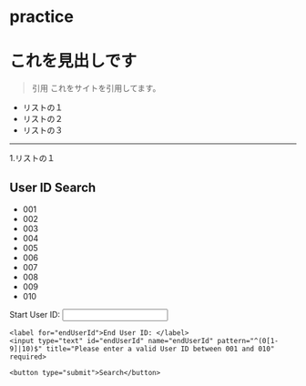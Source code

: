 # practice
# これを見出しです
> 引用
  これをサイトを引用してます。


* リストの１
* リストの２
* リストの３
***
1.リストの１

<!DOCTYPE html>
<html lang="en">
<head>
  <meta charset="UTF-8">
  <meta name="viewport" content="width=device-width, initial-scale=1.0">
  <title>User ID Search</title>
</head>
<body>

  <h2>User ID Search</h2>
  
  <!-- Generate Ten Sample Data -->
  <ul>
    <li>001</li>
    <li>002</li>
    <li>003</li>
    <li>004</li>
    <li>005</li>
    <li>006</li>
    <li>007</li>
    <li>008</li>
    <li>009</li>
    <li>010</li>
  </ul>

  <form action="#" method="get" onsubmit="return searchUsers()">
    <label for="startUserId">Start User ID: </label>
    <input type="text" id="startUserId" name="startUserId" pattern="^(0[1-9]|10)$" title="Please enter a valid User ID between 001 and 010" required>

    <label for="endUserId">End User ID: </label>
    <input type="text" id="endUserId" name="endUserId" pattern="^(0[1-9]|10)$" title="Please enter a valid User ID between 001 and 010" required>

    <button type="submit">Search</button>
  </form>

  <!-- Display Searched User IDs -->
  <div id="searchResult"></div>

  <script>
    function searchUsers() {
      var startUserId = parseInt(document.getElementById('startUserId').value, 10);
      var endUserId = parseInt(document.getElementById('endUserId').value, 10);

      // Placeholder for searched user IDs
      var searchedUserIds = [];

      // Sample data
      var sampleData = Array.from({ length: 10 }, (_, i) => String(i + 1).padStart(3, '0'));

      // Filter user IDs based on the search criteria
      for (var i = startUserId; i <= endUserId; i++) {
        searchedUserIds.push(sampleData[i - 1]);
      }

      // Display the searched user IDs
      var searchResultElement = document.getElementById('searchResult');
      searchResultElement.textContent = 'Searched User IDs: ' + searchedUserIds.join(', ');

      return false; // Prevents the form from actually submitting in this example
    }
  </script>

</body>
</html>

